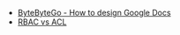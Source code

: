 - [ByteByteGo - How to design Google Docs](https://bytebytego.com/guides/how-to-design-google-docs/)
- [RBAC vs ACL](https://frontegg.com/guides/rbac-vs-acl)
